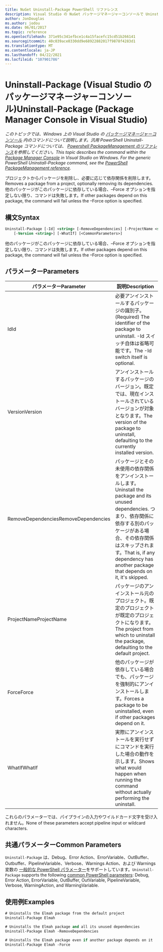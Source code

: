 ```yaml
---
title: NuGet Uninstall-Package PowerShell リファレンス
description: Visual Studio の NuGet パッケージマネージャーコンソールで Uninstall-Package PowerShell コマンドのリファレンスです。
author: JonDouglas
ms.author: jodou
ms.date: 06/01/2017
ms.topic: reference
ms.openlocfilehash: 371e95c341efbce1c4a15facefc15cd51b266141
ms.sourcegitcommit: 40c039ace0330dd9e68922882017f9878f4283d1
ms.translationtype: MT
ms.contentlocale: ja-JP
ms.lasthandoff: 04/22/2021
ms.locfileid: "107901786"
---
```

# <a name="uninstall-package-package-manager-console-in-visual-studio"></a><span data-ttu-id="8b35c-103">Uninstall-Package (Visual Studio のパッケージマネージャーコンソール)</span><span class="sxs-lookup"><span data-stu-id="8b35c-103">Uninstall-Package (Package Manager Console in Visual Studio)</span></span>

<span data-ttu-id="8b35c-104">*このトピックでは、Windows 上の Visual Studio の [パッケージマネージャーコンソール](../../consume-packages/install-use-packages-powershell.md) 内のコマンドについて説明します。汎用 PowerShell Uninstall-Package コマンドについては、 [Powershell PackageManagement のリファレンス](/powershell/module/packagemanagement)を参照してください。*</span><span class="sxs-lookup"><span data-stu-id="8b35c-104">*This topic describes the command within the [Package Manager Console](../../consume-packages/install-use-packages-powershell.md) in Visual Studio on Windows. For the generic PowerShell Uninstall-Package command, see the [PowerShell PackageManagement reference](/powershell/module/packagemanagement).*</span></span>

<span data-ttu-id="8b35c-105">プロジェクトからパッケージを削除し、必要に応じて依存関係を削除します。</span><span class="sxs-lookup"><span data-stu-id="8b35c-105">Removes a package from a project, optionally removing its dependencies.</span></span> <span data-ttu-id="8b35c-106">他のパッケージがこのパッケージに依存している場合、–Force オプションを指定しない限り、コマンドは失敗します。</span><span class="sxs-lookup"><span data-stu-id="8b35c-106">If other packages depend on this package, the command will fail unless the –Force option is specified.</span></span>

## <a name="syntax"></a><span data-ttu-id="8b35c-107">構文</span><span class="sxs-lookup"><span data-stu-id="8b35c-107">Syntax</span></span>

```ps
Uninstall-Package [-Id] <string> [-RemoveDependencies] [-ProjectName <string>] [-Force]
    [-Version <string>] [-WhatIf] [<CommonParameters>]
```

<span data-ttu-id="8b35c-108">他のパッケージがこのパッケージに依存している場合、–Force オプションを指定しない限り、コマンドは失敗します。</span><span class="sxs-lookup"><span data-stu-id="8b35c-108">If other packages depend on this package, the command will fail unless the –Force option is specified.</span></span>

## <a name="parameters"></a><span data-ttu-id="8b35c-109">パラメーター</span><span class="sxs-lookup"><span data-stu-id="8b35c-109">Parameters</span></span>

| <span data-ttu-id="8b35c-110">パラメーター</span><span class="sxs-lookup"><span data-stu-id="8b35c-110">Parameter</span></span> | <span data-ttu-id="8b35c-111">説明</span><span class="sxs-lookup"><span data-stu-id="8b35c-111">Description</span></span> |
| --- | --- |
| <span data-ttu-id="8b35c-112">Id</span><span class="sxs-lookup"><span data-stu-id="8b35c-112">Id</span></span> | <span data-ttu-id="8b35c-113">必要アンインストールするパッケージの識別子。</span><span class="sxs-lookup"><span data-stu-id="8b35c-113">(Required) The identifier of the package to uninstall.</span></span> <span data-ttu-id="8b35c-114">-Id スイッチ自体は省略可能です。</span><span class="sxs-lookup"><span data-stu-id="8b35c-114">The -Id switch itself is optional.</span></span> |
| <span data-ttu-id="8b35c-115">Version</span><span class="sxs-lookup"><span data-stu-id="8b35c-115">Version</span></span> | <span data-ttu-id="8b35c-116">アンインストールするパッケージのバージョン。既定では、現在インストールされているバージョンが対象となります。</span><span class="sxs-lookup"><span data-stu-id="8b35c-116">The version of the package to uninstall, defaulting to the currently installed version.</span></span> |
| <span data-ttu-id="8b35c-117">RemoveDependencies</span><span class="sxs-lookup"><span data-stu-id="8b35c-117">RemoveDependencies</span></span> | <span data-ttu-id="8b35c-118">パッケージとその未使用の依存関係をアンインストールします。</span><span class="sxs-lookup"><span data-stu-id="8b35c-118">Uninstall the package and its unused dependencies.</span></span> <span data-ttu-id="8b35c-119">つまり、依存関係に依存する別のパッケージがある場合、その依存関係はスキップされます。</span><span class="sxs-lookup"><span data-stu-id="8b35c-119">That is, if any dependency has another package that depends on it, it's skipped.</span></span> |
| <span data-ttu-id="8b35c-120">ProjectName</span><span class="sxs-lookup"><span data-stu-id="8b35c-120">ProjectName</span></span> | <span data-ttu-id="8b35c-121">パッケージのアンインストール元のプロジェクト。既定のプロジェクトが既定のプロジェクトになります。</span><span class="sxs-lookup"><span data-stu-id="8b35c-121">The project from which to uninstall the package, defaulting to the default project.</span></span> |
| <span data-ttu-id="8b35c-122">Force</span><span class="sxs-lookup"><span data-stu-id="8b35c-122">Force</span></span> | <span data-ttu-id="8b35c-123">他のパッケージが依存している場合でも、パッケージを強制的にアンインストールします。</span><span class="sxs-lookup"><span data-stu-id="8b35c-123">Forces a package to be uninstalled, even if other packages depend on it.</span></span> |
| <span data-ttu-id="8b35c-124">WhatIf</span><span class="sxs-lookup"><span data-stu-id="8b35c-124">WhatIf</span></span> | <span data-ttu-id="8b35c-125">実際にアンインストールを実行せずにコマンドを実行した場合の動作を示します。</span><span class="sxs-lookup"><span data-stu-id="8b35c-125">Shows what would happen when running the command without actually performing the uninstall.</span></span> |

<span data-ttu-id="8b35c-126">これらのパラメーターでは、パイプラインの入力やワイルドカード文字を受け入れません。</span><span class="sxs-lookup"><span data-stu-id="8b35c-126">None of these parameters accept pipeline input or wildcard characters.</span></span>

## <a name="common-parameters"></a><span data-ttu-id="8b35c-127">共通パラメーター</span><span class="sxs-lookup"><span data-stu-id="8b35c-127">Common Parameters</span></span>

<span data-ttu-id="8b35c-128">`Uninstall-Package` は、Debug、Error Action、ErrorVariable、OutBuffer、Outbuffer、PipelineVariable、Verbose、Warnings Action、および Warnings 変数の [一般的な PowerShell パラメーター](/powershell/module/microsoft.powershell.core/about/about_commonparameters)をサポートしています。</span><span class="sxs-lookup"><span data-stu-id="8b35c-128">`Uninstall-Package` supports the following [common PowerShell parameters](/powershell/module/microsoft.powershell.core/about/about_commonparameters): Debug, Error Action, ErrorVariable, OutBuffer, OutVariable, PipelineVariable, Verbose, WarningAction, and WarningVariable.</span></span>

## <a name="examples"></a><span data-ttu-id="8b35c-129">使用例</span><span class="sxs-lookup"><span data-stu-id="8b35c-129">Examples</span></span>

```ps
# Uninstalls the Elmah package from the default project
Uninstall-Package Elmah

# Uninstalls the Elmah package and all its unused dependencies
Uninstall-Package Elmah -RemoveDependencies 

# Uninstalls the Elmah package even if another package depends on it
Uninstall-Package Elmah -Force
```